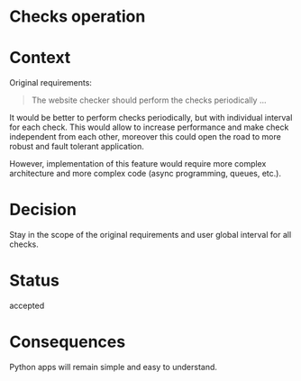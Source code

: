 # Checks operation

# Context
Original requirements:
> The website checker should perform the checks periodically ...

It would be better to perform checks periodically, but with individual interval for each check. 
This would allow to increase performance and make check independent from each other, moreover this could open the road to more robust and fault tolerant application.

However, implementation of this feature would require more complex architecture and more complex code (async programming, queues, etc.).

# Decision
Stay in the scope of the original requirements and user global interval for all checks.

# Status
accepted

# Consequences
Python apps will remain simple and easy to understand.
